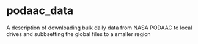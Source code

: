 # podaac_data
A description of downloading bulk daily data from NASA PODAAC to local drives and subbsetting the global files to a smaller region
